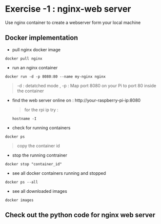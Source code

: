 # Exercise -1 : nginx-web server
Use nginx container to create a webserver form your local machine 

## Docker implementation 
* pull nginx docker image
```
docker pull nginx
```

 * run an nginx container
```
docker run -d -p 8080:80 --name my-nginx nginx
```
> -d : detatched mode , -p : Map port 8080 on your Pi to port 80 inside the container

* find the web server online on : http://your-raspberry-pi-ip:8080
  > for the rpi ip try :
  ```
  hostname -I
  ```

* check for running containers
```
docker ps
```
> copy the container id 

* stop the running contrainer
```
docker stop "container_id"
```
* see all docker containers running and stopped
```
docker ps --all
```

* see all downloaded images
```
docker images
```

## Check out the python code for nginx web server

